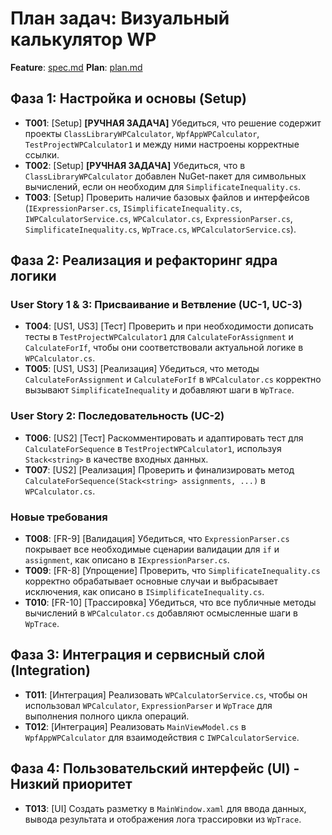 # План задач: Визуальный калькулятор WP

**Feature**: [spec.md](wp-calculator/spec.md)
**Plan**: [plan.md](wp-calculator/plan.md)

## Фаза 1: Настройка и основы (Setup)

- **T001**: [Setup] **[РУЧНАЯ ЗАДАЧА]** Убедиться, что решение содержит проекты `ClassLibraryWPCalculator`, `WpfAppWPCalculator`, `TestProjectWPCalculator1` и между ними настроены корректные ссылки.
- **T002**: [Setup] **[РУЧНАЯ ЗАДАЧА]** Убедиться, что в `ClassLibraryWPCalculator` добавлен NuGet-пакет для символьных вычислений, если он необходим для `SimplificateInequality.cs`.
- **T003**: [Setup] Проверить наличие базовых файлов и интерфейсов (`IExpressionParser.cs`, `ISimplificateInequality.cs`, `IWPCalculatorService.cs`, `WPCalculator.cs`, `ExpressionParser.cs`, `SimplificateInequality.cs`, `WpTrace.cs`, `WPCalculatorService.cs`).

## Фаза 2: Реализация и рефакторинг ядра логики

### User Story 1 & 3: Присваивание и Ветвление (UC-1, UC-3)

- **T004**: [US1, US3] [Тест] Проверить и при необходимости дописать тесты в `TestProjectWPCalculator1` для `CalculateForAssignment` и `CalculateForIf`, чтобы они соответствовали актуальной логике в `WPCalculator.cs`.
- **T005**: [US1, US3] [Реализация] Убедиться, что методы `CalculateForAssignment` и `CalculateForIf` в `WPCalculator.cs` корректно вызывают `SimplificateInequality` и добавляют шаги в `WpTrace`.

### User Story 2: Последовательность (UC-2)

- **T006**: [US2] [Тест] Раскомментировать и адаптировать тест для `CalculateForSequence` в `TestProjectWPCalculator1`, используя `Stack<string>` в качестве входных данных.
- **T007**: [US2] [Реализация] Проверить и финализировать метод `CalculateForSequence(Stack<string> assignments, ...)` в `WPCalculator.cs`.

### Новые требования

- **T008**: [FR-9] [Валидация] Убедиться, что `ExpressionParser.cs` покрывает все необходимые сценарии валидации для `if` и `assignment`, как описано в `IExpressionParser.cs`.
- **T009**: [FR-8] [Упрощение] Проверить, что `SimplificateInequality.cs` корректно обрабатывает основные случаи и выбрасывает исключения, как описано в `ISimplificateInequality.cs`.
- **T010**: [FR-10] [Трассировка] Убедиться, что все публичные методы вычислений в `WPCalculator.cs` добавляют осмысленные шаги в `WpTrace`.

## Фаза 3: Интеграция и сервисный слой (Integration)

- **T011**: [Интеграция] Реализовать `WPCalculatorService.cs`, чтобы он использовал `WPCalculator`, `ExpressionParser` и `WpTrace` для выполнения полного цикла операций.
- **T012**: [Интеграция] Реализовать `MainViewModel.cs` в `WpfAppWPCalculator` для взаимодействия с `IWPCalculatorService`.

## Фаза 4: Пользовательский интерфейс (UI) - Низкий приоритет

- **T013**: [UI] Создать разметку в `MainWindow.xaml` для ввода данных, вывода результата и отображения лога трассировки из `WpTrace`.